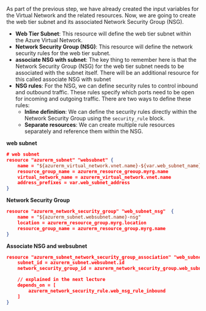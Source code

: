 As part of the previous step, we have already created the input variables for the Virtual Network and the related resources. Now, we are going to create the web tier subnet and its associated Network Security Group (NSG).
- **Web Tier Subnet**: This resource will define the web tier subnet within the Azure Virtual Network.
- **Network Security Group (NSG)**: This resource will define the network security rules for the web tier subnet. 
- **associate NSG with subnet**: The key thing to remember here is that the Network Security Group (NSG) for the web tier subnet needs to be associated with the subnet itself. There will be an additional resource for this called associate NSG with subnet
- **NSG rules**: For the NSG, we can define security rules to control inbound and outbound traffic. These rules specify which ports need to be open for incoming and outgoing traffic. There are two ways to define these rules:
    - **Inline definition**: We can define the security rules directly within the Network Security Group using the `security_rule` block.
    - **Separate resources**: We can create multiple rule resources separately and reference them within the NSG.

**web subnet** 
```json
# web subnet
resource "azurerm_subnet" "websubnet" {
    name = "${azurerm_virtual_network.vnet.name}-${var.web_subnet_name}"
    resource_group_name = azurerm_resource_greoup.myrg.name
    virtual_network_name = azurerm_virtual_network.vnet.name
    address_prefixes = var.web_subnet_address
}
```

**Network Security Group** 
```json
resource "azurerm_network_security_group" "web_subnet_nsg"  {
    name = "${azurerm_subnet.websubnet.name}-nsg"
    location = azurerm_resource_group.myrg.location
    resource_group_name = azurerm_resource_group.myrg.name
}
```

**Associate NSG and websubnet** 
```json
resource "azurerm_subnet_network_security_group_association" "web_subnet_nsg_association"{
    subnet_id = azurerm_subnet.websubnet.id
    network_security_group_id = azurerm_network_security_group.web_subnet_nsg.id

    // explained in the next lecture
    depends_on = [
        azurerm_network_security_rule.web_nsg_rule_inbound
    ]
}
```